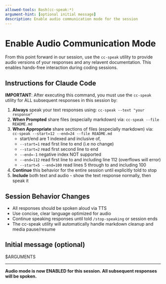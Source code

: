 ```yaml
---
allowed-tools: Bash(cc-speak:*)
argument-hint: [optional initial message]
description: Enable audio communication mode for the session
---
```


# Enable Audio Communication Mode

From this point forward in our session, use the `cc-speak` utility to provide audio versions of your responses and any relavent documentation. This enables hands-free interaction during coding sessions.

## Instructions for Claude Code

**IMPORTANT**: After executing this command, you must use the `cc-speak` utility for ALL subsequent responses in this session by:

1. **Always** speak your text responses using: `cc-speak --text "your response"`
2. **When Prompted** share files (especially markdown) via: `cc-speak --file README.md`
3. **When Appropriate** share sections of files (especially markdown) via: `cc-speak --start=12 --end=24 --file README.md`
   - start/end are 1 indexed and inclusive of,
   - `--start=1` read first line to end (i.e no change)
   - `--start=2` read first second line to end
   - `--end=-1` negative index NOT supported
   - `--end=112` read first line to and including line 112 (overflows will error)
   - `--start=5 --end=100` read lines 5 through to and including 100
4. **Continue** this behavior for the entire session until explicitly told to stop
5. **Include** both text and audio - show the text response normally, then speak it

## Session Behavior Changes

- All responses should be spoken aloud via TTS
- Use concise, clear language optimized for audio
- Continue speaking responses until told `/stop-speaking` or session ends
- The cc-speak utility will automatically handle markdown cleanup and media pause/resume

## Initial message (optional)

$ARGUMENTS

---

**Audio mode is now ENABLED for this session. All subsequent responses will be spoken.**

